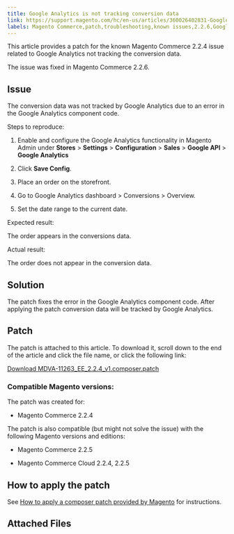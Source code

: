 ```yaml
---
title: Google Analytics is not tracking conversion data
link: https://support.magento.com/hc/en-us/articles/360026402831-Google-Analytics-is-not-tracking-conversion-data
labels: Magento Commerce,patch,troubleshooting,known issues,2.2.6,Google Analytics
---
```


This article provides a patch for the known Magento Commerce 2.2.4 issue related to Google Analytics not tracking the conversion data.

The issue was fixed in Magento Commerce 2.2.6.

## Issue

The conversion data was not tracked by Google Analytics due to an error in the Google Analytics component code.

Steps to reproduce:

1. Enable and configure the Google Analytics functionality in Magento Admin under **Stores** > **Settings** > **Configuration** > **Sales** > **Google API** > **Google Analytics**

1. Click **Save Config**.

1. Place an order on the storefront.

1. Go to Google Analytics dashboard > Conversions > Overview.

10. Set the date range to the current date.

Expected result:

The order appears in the conversions data.

Actual result:

The order does not appear in the conversion data.

## Solution

The patch fixes the error in the Google Analytics component code. After applying the patch conversion data will be tracked by Google Analytics.

## Patch

The patch is attached to this article. To download it, scroll down to the end of the article and click the file name, or click the following link:

[Download MDVA-11263\_EE\_2.2.4\_v1.composer.patch](https://support.magento.com/hc/en-us/article_attachments/360025558831/MDVA-11263_EE_2.2.4_v1.composer.patch)

### Compatible Magento versions:

The patch was created for:

* Magento Commerce 2.2.4

The patch is also compatible (but might not solve the issue) with the following Magento versions and editions:

* Magento Commerce 2.2.5

* Magento Commerce Cloud 2.2.4, 2.2.5

## How to apply the patch

See [How to apply a composer patch provided by Magento](https://support.magento.com/hc/en-us/articles/360028367731) for instructions.

## Attached Files

